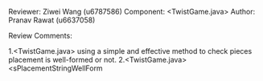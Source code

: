 Reviewer: Ziwei Wang (u6787586)
Component: <TwistGame.java><Function Name: isPlacementWellFormed>
                           <isPlacementStringWellFormed>
Author: Pranav Rawat (u6637058)

Review Comments:

1.<TwistGame.java><Function Name: isPlacementWellFormed> using a simple and effective method to check pieces
                                                 placement is well-formed or not.
2.<TwistGame.java><sPlacementStringWellForm